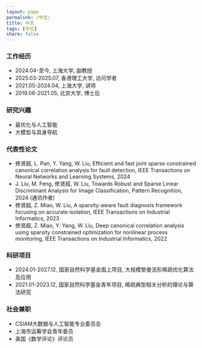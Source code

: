 ```yaml
---
layout: page
permalink: /中文/
title: 中文
tags: [中文]
share: false
---
```



### 工作经历
* 2024.04-至今, 上海大学, 副教授 <br>
* 2025.03-2025.07, 香港理工大学, 访问学者 <br>
* 2021.05-2024.04, 上海大学, 讲师 <br>
* 2019.06-2021.05, 北京大学, 博士后 <br>


### 研究兴趣
* 最优化与人工智能 <br>
* 大模型与具身导航 <br>


### 代表性论文
 * 修贤超, L. Pan, Y. Yang, W. Liu, Efficient and fast joint sparse constrained canonical correlation analysis for fault detection, IEEE Transactions on Neural Networks and Learning Systems, 2024 <br>
 * J. Liu, M. Feng, 修贤超, W. Liu, Towards Robust and Sparse Linear Discriminant Analysis for Image Classification, Pattern Recognition, 2024 (通讯作者)<br>
 * 修贤超, Z. Miao, W. Liu, A sparsity-aware fault diagnosis framework focusing on accurate isolation, IEEE Transactions on Industrial Informatics, 2023 <br>
 * 修贤超, Z. Miao, Y. Yang, W. Liu, Deep canonical correlation analysis using sparsity constrained optimization for nonlinear process monitoring, IEEE Transactions on Industrial Informatics, 2022<br>



### 科研项目
* 2024.01-2027.12, 国家自然科学基金面上项目, 大规模黎曼流形稀疏优化算法及应用 <br>
* 2021.01-2023.12, 国家自然科学基金青年项目, 稀疏典型相关分析的理论与算法研究 <br>



### 社会兼职
* CSIAM大数据与人工智能专业委员会 <br>
* 上海市运筹学会青年委员 <br>
* 美国《数学评论》评论员 <br>
